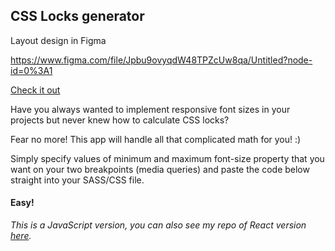 
## CSS Locks generator

Layout design in Figma

https://www.figma.com/file/Jpbu9ovyqdW48TPZcUw8qa/Untitled?node-id=0%3A1


[Check it out](https://mjaskowska.github.io/CSS-locks-javascript)

Have you always wanted to implement responsive font sizes in your projects but never knew how to calculate CSS locks?
            
Fear no more! This app will handle all that complicated math for you! :)
            
Simply specify values of minimum and maximum font-size property that you want on your two breakpoints (media queries) and paste the code below straight into your SASS/CSS file.

#### Easy!



_This is a JavaScript version, you can also see my repo of React version [here](https://github.com/mjaskowska/CSS-locks-javascript.git)._
